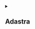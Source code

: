 

<details>
  <summary>
  
  ## Adastra 
</summary>
In 2024, Adastra is the Fastest supercomputer in France. 
Adastra is a French supercomputer hosted at CINES, a Tier 1 computing site located in Montpellier. 
The Adastra supercomputer is an HPE-Cray EX system, combined with two ClusterStor E1000 storage systems. 
  
  <details>
    <summary>

  ### Compile Arcane with GPU support
  </summary>
 
  Make sure `dotnet` is installed as it is a prerequiste of Arcane, see section `dotnet Installation`. If it already installed you can proceed. 
  </details> 


</details>
